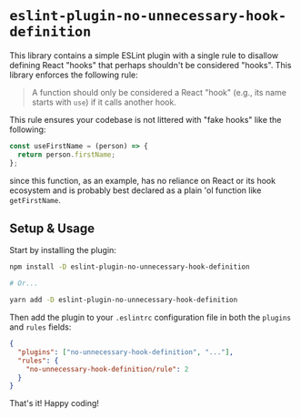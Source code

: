 # `eslint-plugin-no-unnecessary-hook-definition`

This library contains a simple ESLint plugin with a single rule to disallow defining React "hooks" that perhaps shouldn't be considered "hooks". This library enforces the following rule:

> A function should only be considered a React "hook" (e.g., its name starts with `use`) if it calls another hook.

This rule ensures your codebase is not littered with "fake hooks" like the following:

```js
const useFirstName = (person) => {
  return person.firstName;
};
```

since this function, as an example, has no reliance on React or its hook ecosystem and is probably best declared as a plain 'ol function like `getFirstName`.

## Setup & Usage

Start by installing the plugin:

```sh
npm install -D eslint-plugin-no-unnecessary-hook-definition

# Or...

yarn add -D eslint-plugin-no-unnecessary-hook-definition
```

Then add the plugin to your `.eslintrc` configuration file in both the `plugins` and `rules` fields:

```json
{
  "plugins": ["no-unnecessary-hook-definition", "..."],
  "rules": {
    "no-unnecessary-hook-definition/rule": 2
  }
}
```

That's it! Happy coding!

